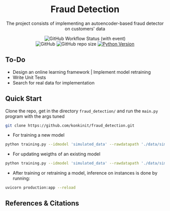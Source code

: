 <h1 align="center">
    Fraud Detection
    <br/>
</h1>

<p align="center">
    The project consists of implementing an autoencoder-based fraud detector 
    on customers' data
</p>

<p align="center">
    <img alt="GitHub Workflow Status (with event)" src="https://img.shields.io/github/actions/workflow/status/konkinit/fraud_detection/lint_test.yaml?style=for-the-badge&label=Lint%20%26%20Test%20">
    <br/>
    <img alt="GitHub" src="https://img.shields.io/github/license/konkinit/fraud_detection?style=for-the-badge">
    <img alt="GitHub repo size" src="https://img.shields.io/github/repo-size/konkinit/fraud_detection?style=for-the-badge">
    <a href="https://www.python.org/downloads/release/python-3100/" target="_blank">
        <img src="https://img.shields.io/badge/python-3.10-blue.svg?style=for-the-badge" alt="Python Version"/>
    </a>
</p>


## To-Do

- Design an online learning framework | Implement model retraining
- Write Unit Tests
- Search for real data for implementation


## Quick Start

Clone the repo, get in the directory `fraud_detection/` and run the `main.py` program with the args tuned
```bash
git clone https://github.com/konkinit/fraud_detection.git
```
- For training a new model
```bash
python training.py --idmodel 'simulated_data' --rawdatapath './data/simulated_data_raw.gzip' --splitfrac 0.7 0.2 0.1 --codedim 35 --hiddendim 150 --lr 1e-3 --nepochs 50 --mode 'train'
```

- For updating weigths of an existing model
```bash
python training.py --idmodel 'simulated_data' --rawdatapath './data/simulated_data_raw_new_arrival.gzip' --splitfrac 0.7 0.2 0.1 --codedim 35 --hiddendim 150 --lr 1e-3 --nepochs 50 --mode 'retrain'
```

- After training or retraining a model, inference on instances is done by running: 
```bash
uvicorn production:app --reload
```

## References & Citations
